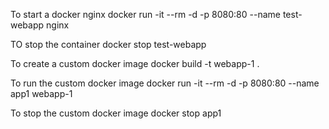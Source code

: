 To start a docker nginx
docker run -it --rm -d -p 8080:80 --name test-webapp nginx

TO stop the container
docker stop test-webapp

To create a custom docker image
docker build -t webapp-1 . 

To run the custom docker image
docker run -it --rm -d -p 8080:80 --name app1 webapp-1

To stop the custom docker image
docker stop app1
